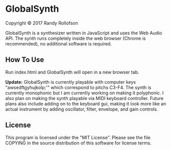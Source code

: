 # GlobalSynth
Copyright © 2017 Randy Rollofson

GlobalSynth is a synthesizer written in JavaScript and uses the Web Audio API. The synth runs completely inside the web browser (Chrome is recommended), no additional software is required. 

## How To Use
Run index.html and GlobalSynth will open in a new browser tab.

**Update:**
GlobalSynth is currently playable with computer keys "awsedftgyhujkolp;'" which correspond to pitchs C3-F4.
The synth is currently monophonic but I am currently working on making it polyphonic. I also plan on making the synth playable via MIDI keyboard controller. Future plans also include adding on to the keyboard gui, making it look more like an actual instrument by adding oscillator, filter, envelope, and gain controls.

## License
This program is licensed under the "MIT License". Please see the file COPYING in the source distribution of this software for license terms.
